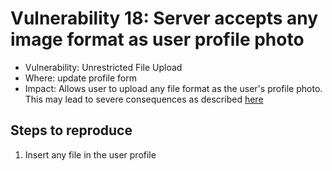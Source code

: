# Vulnerability 18: Server accepts any image format as user profile photo

- Vulnerability: Unrestricted File Upload
- Where: update profile form
- Impact: Allows user to upload any file format as the user's profile photo. This may lead to severe consequences as described [here](https://owasp.org/www-community/vulnerabilities/Unrestricted\_File\_Upload)

## Steps to reproduce

1. Insert any file in the user profile

